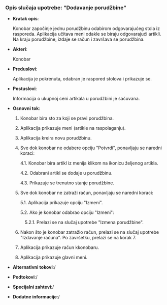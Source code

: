### Opis slučaja upotrebe:  "Dodavanje porudžbine"


- __Kratak opis__:
                
    Konobar započinje jednu porudžbinu odabirom odgovarajućeg stola iz rasporeda. Aplikacija učitava meni odakle se biraju odgovarajući artikli. Na kraju porudžbine, izdaje se račun i završava se porudžbina.


- __Akteri__:

    Konobar

- __Preduslovi__:

    Aplikacija je pokrenuta, odabran je raspored stolova i prikazuje se. 

- __Postuslovi__:

    Informacija o ukupnoj ceni artikala u porudžbini je sačuvana.


- __Osnovni tok__:

    1. Konobar bira sto za koji se pravi porudžbina.
    2. Aplikacija prikazuje meni (artikle na raspolaganju).
    3. Aplikacija kreira novu porudžbinu.
    4. Sve dok konobar ne odabere opciju "Potvrdi", ponavljaju se naredni koraci:

        4.1. Konobar bira artikl iz menija klikom na ikonicu željenog artikla.

        4.2. Odabrani artikl se dodaje u porudžbinu.

        4.3. Prikazuje se trenutno stanje porudžbine.

    5. Sve dok konobar ne zatraži račun, ponavljaju se naredni koraci:
    
        5.1. Aplikacija prikazuje opciju "Izmeni".
    
        5.2. Ako je konobar odabrao opciju "Izmeni":

        &emsp;5.2.1. Prelazi se na slučaj upotrebe "Izmena porudžbine". 


    6. Nakon što je konobar zatražio račun, prelazi se na slučaj upotrebe "Izdavanje računa". Po završetku, prelazi se na korak 7.
    7. Aplikacija prikazuje račun kkonobaru.
    8. Aplikacija prikazuje glavni meni.



- __Alternativni tokovi__:/



- __Podtokovi__:/


- __Specijalni zahtevi__:/

- __Dodatne informacije__:/